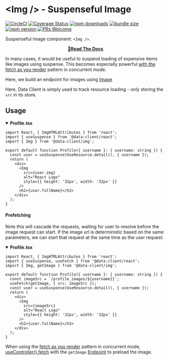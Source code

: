 # &lt;Img /> - Suspenseful Image
[![CircleCI](https://circleci.com/gh/reactive/data-client/tree/master.svg?style=shield)](https://circleci.com/gh/reactive/data-client)
[![Coverage Status](https://img.shields.io/codecov/c/gh/reactive/data-client/master.svg?style=flat-square)](https://app.codecov.io/gh/reactive/data-client?branch=master)
[![npm downloads](https://img.shields.io/npm/dm/@data-client/img.svg?style=flat-square)](https://www.npmjs.com/package/@data-client/img)
[![bundle size](https://img.shields.io/bundlephobia/minzip/@data-client/img?style=flat-square)](https://bundlephobia.com/result?p=@data-client/img)
[![npm version](https://img.shields.io/npm/v/@data-client/img.svg?style=flat-square)](https://www.npmjs.com/package/@data-client/img)
[![PRs Welcome](https://img.shields.io/badge/PRs-welcome-brightgreen.svg?style=flat-square)](http://makeapullrequest.com)

Suspenseful image component: `<Img />`.

<div align="center">

**[📖Read The Docs](https://dataclient.io/docs/guides/img-media#just-images)**

</div>

In many cases, it would be useful to suspend loading of expensive items like
images using suspense. This becomes especially powerful [with the fetch as you render](https://dataclient.io/docs/guides/render-as-you-fetch) pattern in concurrent mode.

Here, we build an endpoint for images using [Image](https://developer.mozilla.org/en-US/docs/Web/API/HTMLImageElement/Image)

Here, Data Client is simply used to track resource loading - only storing the `src` in its store.

## Usage

<details open><summary><b>Profile.tsx</b></summary>

```tsx
import React, { ImgHTMLAttributes } from 'react';
import { useSuspense } from '@data-client/react';
import { Img } from '@data-client/img';

export default function Profile({ username }: { username: string }) {
  const user = useSuspense(UseResource.detail(), { username });
  return (
    <div>
      <Img
        src={user.img}
        alt="React Logo"
        style={{ height: '32px', width: '32px' }}
      />
      <h2>{user.fullName}</h2>
    </div>
  );
}
```

</details>

#### Prefetching

Note this will cascade the requests, waiting for user to resolve before
the image request can start. If the image url is deterministic based on the same parameters, we can start that request at the same time as the user request:

<details open><summary><b>Profile.tsx</b></summary>

```tsx
import React, { ImgHTMLAttributes } from 'react';
import { useSuspense, useFetch } from '@data-client/react';
import { Img, getImage } from '@data-client/img';

export default function Profile({ username }: { username: string }) {
  const imageSrc = `/profile_images/${username}}`;
  useFetch(getImage, { src: imageSrc });
  const user = useSuspense(UseResource.detail(), { username });
  return (
    <div>
      <Img
        src={imageSrc}
        alt="React Logo"
        style={{ height: '32px', width: '32px' }}
      />
      <h2>{user.fullName}</h2>
    </div>
  );
}
```

</details>


When using the [fetch as you render](https://dataclient.io/docs/guides/render-as-you-fetch) pattern in concurrent mode, [useController().fetch](https://dataclient.io/docs/api/Controller#fetch) with the `getImage`
[Endpoint](https://dataclient.io/docs/api/Endpoint) to preload the image.
